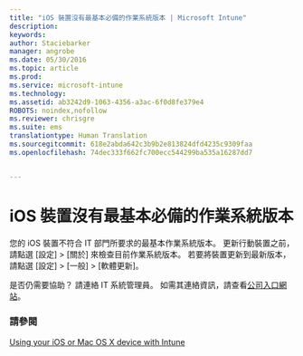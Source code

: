 ```yaml
---
title: "iOS 裝置沒有最基本必備的作業系統版本 | Microsoft Intune"
description: 
keywords: 
author: Staciebarker
manager: angrobe
ms.date: 05/30/2016
ms.topic: article
ms.prod: 
ms.service: microsoft-intune
ms.technology: 
ms.assetid: ab3242d9-1063-4356-a3ac-6f0d8fe379e4
ROBOTS: noindex,nofollow
ms.reviewer: chrisgre
ms.suite: ems
translationtype: Human Translation
ms.sourcegitcommit: 618e2abda642c3b9b2e813824dfd4235c9309faa
ms.openlocfilehash: 74dec333f662fc700ecc544299ba535a16287dd7


---
```



# iOS 裝置沒有最基本必備的作業系統版本

您的 iOS 裝置不符合 IT 部門所要求的最基本作業系統版本。  更新行動裝置之前，請點選 [設定] &gt; [關於] 來檢查目前作業系統版本。 若要將裝置更新到最新版本，請點選 [設定] &gt; [一般] &gt; [軟體更新]。

是否仍需要協助？ 請連絡 IT 系統管理員。 如需其連絡資訊，請查看[公司入口網站](http://portal.manage.microsoft.com)。

### 請參閱
[Using your iOS or Mac OS X device with Intune](using-your-ios-or-mac-os-x-device-with-intune.md)



<!--HONumber=Jul16_HO4-->


